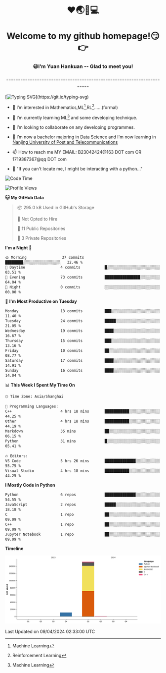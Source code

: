 <!--
<div align=center>
  <img width=128 src="image/figure.png">
</div>
-->
<h1 align="center">❤🌏🚩💻</h1>
<h1 align="center">Welcome to my github homepage!😏👉</h1>
<h3 align="center" >😃I’m Yuan Hankuan -- Glad to meet you!</h3>
<h3 align="center" >----------------------------------------------------------------------</h3>

  [![Typing SVG](https://readme-typing-svg.herokuapp.com?font=Fira+Code&pause=1000&random=false&width=450&lines=Here's+my+personal+infomation:)](https://git.io/typing-svg)

- 👀 I’m interested in Mathematics,ML[^1],RL[^2]......(formal)
  
- 🌱 I’m currently learning ML[^1] and some developing technique.
  
- 💞️ I’m looking to collaborate on any developing programmes.
  
- 🍉 I’m now a bachelor majoring in Data Science and I'm now learning in [Nanjing University of Post and Telecommunications](https://www.njupt.edu.cn/main.psp)
  
- 📫 How to reach me MY EMAIL: B23042424@163 DOT com OR 1719387367@qq DOT com

- 🐍 "If you can't locate me, I might be interacting with a python..."

<!--START_SECTION:waka-->
![Code Time](http://img.shields.io/badge/Code%20Time-21%20hrs%2048%20mins-blue)

![Profile Views](http://img.shields.io/badge/Profile%20Views-37-blue)

**🐱 My GitHub Data** 

> 📦 295.0 kB Used in GitHub's Storage 
 > 
> 🚫 Not Opted to Hire
 > 
> 📜 11 Public Repositories 
 > 
> 🔑 3 Private Repositories 
 > 
**I'm a Night 🦉** 

```text
🌞 Morning                37 commits          ████████░░░░░░░░░░░░░░░░░   32.46 % 
🌆 Daytime                4 commits           █░░░░░░░░░░░░░░░░░░░░░░░░   03.51 % 
🌃 Evening                73 commits          ████████████████░░░░░░░░░   64.04 % 
🌙 Night                  0 commits           ░░░░░░░░░░░░░░░░░░░░░░░░░   00.00 % 
```
📅 **I'm Most Productive on Tuesday** 

```text
Monday                   13 commits          ███░░░░░░░░░░░░░░░░░░░░░░   11.40 % 
Tuesday                  24 commits          █████░░░░░░░░░░░░░░░░░░░░   21.05 % 
Wednesday                19 commits          ████░░░░░░░░░░░░░░░░░░░░░   16.67 % 
Thursday                 15 commits          ███░░░░░░░░░░░░░░░░░░░░░░   13.16 % 
Friday                   10 commits          ██░░░░░░░░░░░░░░░░░░░░░░░   08.77 % 
Saturday                 17 commits          ████░░░░░░░░░░░░░░░░░░░░░   14.91 % 
Sunday                   16 commits          ████░░░░░░░░░░░░░░░░░░░░░   14.04 % 
```


📊 **This Week I Spent My Time On** 

```text
🕑︎ Time Zone: Asia/Shanghai

💬 Programming Languages: 
C++                      4 hrs 18 mins       ███████████░░░░░░░░░░░░░░   44.25 % 
Other                    4 hrs 18 mins       ███████████░░░░░░░░░░░░░░   44.19 % 
Markdown                 35 mins             ██░░░░░░░░░░░░░░░░░░░░░░░   06.15 % 
Python                   31 mins             █░░░░░░░░░░░░░░░░░░░░░░░░   05.41 % 

🔥 Editors: 
VS Code                  5 hrs 26 mins       ██████████████░░░░░░░░░░░   55.75 % 
Visual Studio            4 hrs 18 mins       ███████████░░░░░░░░░░░░░░   44.25 % 
```

**I Mostly Code in Python** 

```text
Python                   6 repos             ██████████████░░░░░░░░░░░   54.55 % 
JavaScript               2 repos             █████░░░░░░░░░░░░░░░░░░░░   18.18 % 
C                        1 repo              ██░░░░░░░░░░░░░░░░░░░░░░░   09.09 % 
C++                      1 repo              ██░░░░░░░░░░░░░░░░░░░░░░░   09.09 % 
Jupyter Notebook         1 repo              ██░░░░░░░░░░░░░░░░░░░░░░░   09.09 % 
```



**Timeline**

![Lines of Code chart](https://raw.githubusercontent.com/WilbertYuan/WilbertYuan/main/assets/bar_graph.png)


 Last Updated on 09/04/2024 02:33:00 UTC
<!--END_SECTION:waka-->

<!---
WilbertYuan/WilbertYuan is a ✨ special ✨ repository because its `README.md` (this file) appears on your GitHub profile.
You can click the Preview link to take a look at your changes.
--->
[^1]:Machine Learning
[^2]:Reinforcement Learning
